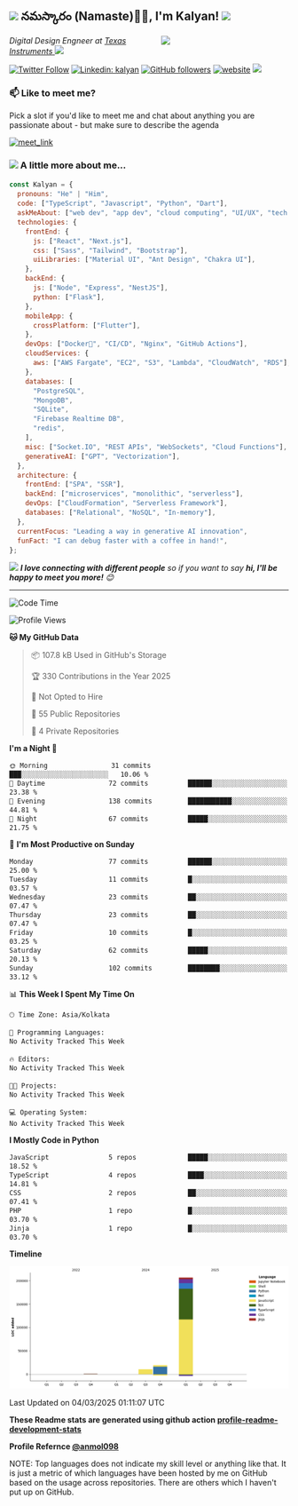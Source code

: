 <h2><img src="https://emojis.slackmojis.com/emojis/images/1531849430/4246/blob-sunglasses.gif?1531849430" width="30"/> నమస్కారం (Namaste)🙏🏻, I'm Kalyan! <img src="https://media.giphy.com/media/12oufCB0MyZ1Go/giphy.gif" width="50"></h2>
<img align='right' src="https://media.giphy.com/media/M9gbBd9nbDrOTu1Mqx/giphy.gif" width="230">
<p><em>Digital Design Engneer at <a href="https://www.ti.com/">Texas Instruments
</a><img src="https://media.giphy.com/media/WUlplcMpOCEmTGBtBW/giphy.gif" width="30"> 
</em></p>

[![Twitter Follow](https://img.shields.io/twitter/follow/pkalyankumar101?label=Follow)](https://x.com/pkalyankumar101)
[![Linkedin: kalyan](https://img.shields.io/badge/-Kalyan-blue?style=flat-square&logo=Linkedin&logoColor=white&link=https://www.linkedin.com/in/pkalyankumar1010/)](https://www.linkedin.com/in/pkalyankumar1010/)
[![GitHub followers](https://img.shields.io/github/followers/pkalyankumar1010?label=Follow&style=social)](https://github.com/pkalyankumar1010)
[![website](https://img.shields.io/badge/Website-46a2f1.svg?&style=flat-square&logo=Google-Chrome&logoColor=white&link=https://sumathi.dev/)](https://sumathi.dev/)
![](https://visitor-badge.glitch.me/badge?page_id=anmol098.anmol098)

<!-- ![Waka Readme](https://github.com/anmol098/anmol098/workflows/Waka%20Readme/badge.svg) -->

### 📫 Like to meet me?

Pick a slot if you'd like to meet me and chat about anything you are passionate about - but make sure to describe the agenda

<a href="https://calendly.com/pkalyankumar1010/30min" target="_blank"><img width="498" alt="meet_link" src="https://user-images.githubusercontent.com/15426564/144297439-f530f383-e73e-41e0-9914-a9b7d3f432e5.png"></a>

<!-- 👇 Hit in your console or terminal to connect with me.

```bash
npx kalyan
```

**👆 This command line tool can be found at [npx kalyan](https://github.com/pkalyankumar1010/npx_card)** -->

### <img src="https://media.giphy.com/media/VgCDAzcKvsR6OM0uWg/giphy.gif" width="50"> A little more about me...

```javascript
const Kalyan = {
  pronouns: "He" | "Him",
  code: ["TypeScript", "Javascript", "Python", "Dart"],
  askMeAbout: ["web dev", "app dev", "cloud computing", "UI/UX", "tech trends"],
  technologies: {
    frontEnd: {
      js: ["React", "Next.js"],
      css: ["Sass", "Tailwind", "Bootstrap"],
      uiLibraries: ["Material UI", "Ant Design", "Chakra UI"],
    },
    backEnd: {
      js: ["Node", "Express", "NestJS"],
      python: ["Flask"],
    },
    mobileApp: {
      crossPlatform: ["Flutter"],
    },
    devOps: ["Docker🐳", "CI/CD", "Nginx", "GitHub Actions"],
    cloudServices: {
      aws: ["AWS Fargate", "EC2", "S3", "Lambda", "CloudWatch", "RDS"],
    },
    databases: [
      "PostgreSQL",
      "MongoDB",
      "SQLite",
      "Firebase Realtime DB",
      "redis",
    ],
    misc: ["Socket.IO", "REST APIs", "WebSockets", "Cloud Functions"],
    generativeAI: ["GPT", "Vectorization"],
  },
  architecture: {
    frontEnd: ["SPA", "SSR"],
    backEnd: ["microservices", "monolithic", "serverless"],
    devOps: ["CloudFormation", "Serverless Framework"],
    databases: ["Relational", "NoSQL", "In-memory"],
  },
  currentFocus: "Leading a way in generative AI innovation",
  funFact: "I can debug faster with a coffee in hand!",
};
```

<img src="https://media.giphy.com/media/LnQjpWaON8nhr21vNW/giphy.gif" width="60"> <em><b>I love connecting with different people</b> so if you want to say <b>hi, I'll be happy to meet you more!</b> 😊</em>

---

<!--START_SECTION:waka-->
![Code Time](http://img.shields.io/badge/Code%20Time-3%20hrs%2013%20mins-blue)

![Profile Views](http://img.shields.io/badge/Profile%20Views-6-blue)

**🐱 My GitHub Data** 

> 📦 107.8 kB Used in GitHub's Storage 
 > 
> 🏆 330 Contributions in the Year 2025
 > 
> 🚫 Not Opted to Hire
 > 
> 📜 55 Public Repositories 
 > 
> 🔑 4 Private Repositories 
 > 
**I'm a Night 🦉** 

```text
🌞 Morning                31 commits          ███░░░░░░░░░░░░░░░░░░░░░░   10.06 % 
🌆 Daytime                72 commits          ██████░░░░░░░░░░░░░░░░░░░   23.38 % 
🌃 Evening                138 commits         ███████████░░░░░░░░░░░░░░   44.81 % 
🌙 Night                  67 commits          █████░░░░░░░░░░░░░░░░░░░░   21.75 % 
```
📅 **I'm Most Productive on Sunday** 

```text
Monday                   77 commits          ██████░░░░░░░░░░░░░░░░░░░   25.00 % 
Tuesday                  11 commits          █░░░░░░░░░░░░░░░░░░░░░░░░   03.57 % 
Wednesday                23 commits          ██░░░░░░░░░░░░░░░░░░░░░░░   07.47 % 
Thursday                 23 commits          ██░░░░░░░░░░░░░░░░░░░░░░░   07.47 % 
Friday                   10 commits          █░░░░░░░░░░░░░░░░░░░░░░░░   03.25 % 
Saturday                 62 commits          █████░░░░░░░░░░░░░░░░░░░░   20.13 % 
Sunday                   102 commits         ████████░░░░░░░░░░░░░░░░░   33.12 % 
```


📊 **This Week I Spent My Time On** 

```text
🕑︎ Time Zone: Asia/Kolkata

💬 Programming Languages: 
No Activity Tracked This Week

🔥 Editors: 
No Activity Tracked This Week

🐱‍💻 Projects: 
No Activity Tracked This Week

💻 Operating System: 
No Activity Tracked This Week
```

**I Mostly Code in Python** 

```text
JavaScript               5 repos             █████░░░░░░░░░░░░░░░░░░░░   18.52 % 
TypeScript               4 repos             ████░░░░░░░░░░░░░░░░░░░░░   14.81 % 
CSS                      2 repos             ██░░░░░░░░░░░░░░░░░░░░░░░   07.41 % 
PHP                      1 repo              █░░░░░░░░░░░░░░░░░░░░░░░░   03.70 % 
Jinja                    1 repo              █░░░░░░░░░░░░░░░░░░░░░░░░   03.70 % 
```



**Timeline**

![Lines of Code chart](https://raw.githubusercontent.com/pkalyankumar1010/pkalyankumar1010/main/assets/bar_graph.png)


 Last Updated on 04/03/2025 01:11:07 UTC
<!--END_SECTION:waka-->

**These Readme stats are generated using github action [profile-readme-development-stats](https://github.com/marketplace/actions/profile-readme-development-stats)**

**Profile Refernce [@anmol098](https://github.com/anmol098/)**

NOTE: Top languages does not indicate my skill level or anything like that. It is just a metric of which languages have been hosted by me on GitHub based on the usage across repositories. There are others which I haven't put up on GitHub.
